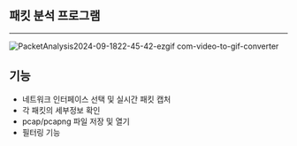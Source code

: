 ## 패킷 분석 프로그램
___
![PacketAnalysis2024-09-1822-45-42-ezgif com-video-to-gif-converter](https://github.com/user-attachments/assets/6d4899f6-13e6-4540-b701-628b40a0f432)

## 기능
- 네트워크 인터페이스 선택 및 실시간 패킷 캡처
- 각 패킷의 세부정보 확인
- pcap/pcapng 파일 저장 및 열기
- 필터링 기능
